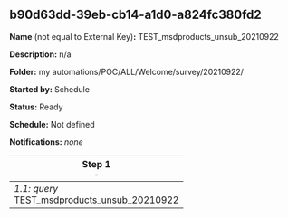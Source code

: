 ## b90d63dd-39eb-cb14-a1d0-a824fc380fd2

**Name** (not equal to External Key)**:** TEST_msdproducts_unsub_20210922

**Description:** n/a

**Folder:** my automations/POC/ALL/Welcome/survey/20210922/

**Started by:** Schedule

**Status:** Ready

**Schedule:** Not defined

**Notifications:** _none_


| Step 1<br>_<small>-</small>_ |
| --- |
| _1.1: query_<br>TEST_msdproducts_unsub_20210922 |
